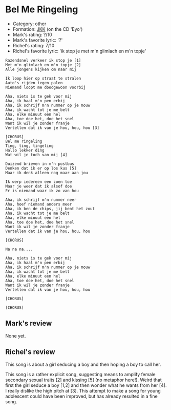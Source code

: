 # Bel Me Ringeling

 * Category: other
 * Formation: [JKK](Jkk.md) (on the CD 'Eyo')
 * Mark's rating: ?/10
 * Mark's favorite lyric: '?'
 * Richel's rating: 7/10
 * Richel's favorite lyric: 'ik stop je met m'n glimlach en m'n topje'



```
Razendsnel verkeer ik stop je [1]
Met m'n glimlach en m'n topje [2]
Alle jongens kijken om naar mij

Ik loop hier op straat te stralen
Auto's rijden tegen palen
Niemand loopt me doodgewoon voorbij

Aha, niets is te gek voor mij
Aha, ik haal m'n pen erbij
Aha, ik schrijf m'n nummer op je mouw
Aha, ik wacht tot je me belt
Aha, elke minuut een hel
Aha, toe doe het, doe het snel
Want ik wil je zonder franje
Vertellen dat ik van je hou, hou, hou [3]

[CHORUS]
Bel me ringeling
Ting, ting, tingeling
Hallo lekker ding
Wat wil je toch van mij [4]

Duizend brieven in m'n postbus
Denken dat ik er op los kus [5]
Maar ik denk alleen nog maar aan jou

Ik werp iedereen een zoen toe
Maar je weer dat ik alsof doe
Er is niemand waar ik zo van hou

Aha, ik schrijf m'n nummer neer
Aha, hoef niemand anders meer
Aha, ik ben de chips, jij bent het zout
Aha, ik wacht tot je me belt
Aha, elke minuut een hel
Aha, toe doe het, doe het snel
Want ik wil je zonder franje
Vertellen dat ik van je hou, hou, hou

[CHORUS]

Na na na....

Aha, niets is te gek voor mij
Aha, ik haal m'n pen erbij
Aha, ik schrijf m'n nummer op je mouw
Aha, ik wacht tot je me belt
Aha, elke minuut een hel
Aha, toe doe het, doe het snel
Want ik wil je zonder franje
Vertellen dat ik van je hou, hou, hou

[CHORUS]

[CHORUS]
```

## Mark's review

None yet.

## Richel's review

This song is about a girl seducing a boy and then hoping a boy to call her.

This song is a rather explicit song, suggesting means to amplify female secondary sexual traits [2] and kissing [5]
(no metaphor here!). Weird that first the girl seduce a boy [1,2] and then wonder what he wants from her [4].
I really dislike the high pitch at [3]. This attempt to make a song for young adolescent could have been improved,
but has already resulted in a fine song.

